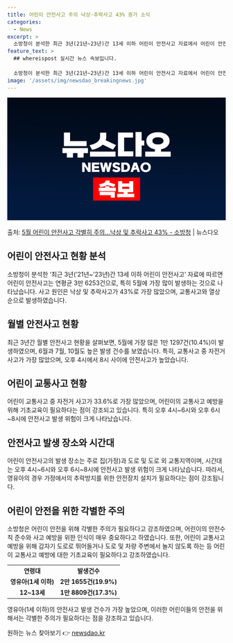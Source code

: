 ```yaml
---
title: 어린이 안전사고 주의 낙상·추락사고 43% 증가 소식
categories:
  - News
excerpt: >
  소방청이 분석한 최근 3년(21년~23년)간 13세 이하 어린이 안전사고 자료에서 어린이 안전사고는 총 10…
feature_text: >
  ## whereispost 실시간 뉴스 속보입니다.

  소방청이 분석한 최근 3년(21년~23년)간 13세 이하 어린이 안전사고 자료에서 어린이 안전사고는 총 10…
image: '/assets/img/newsdao_breakingnews.jpg'
---
```


![뉴스다오 속보](/assets/img/newsdao_breakingnews.jpg)

<p>출처: <a href="https://newsdao.kr/3734" rel="dofollow">5월 어린이 안전사고 각별히 주의…낙상 및 추락사고 43% - 소방청</a> | 뉴스다오</p>

<h2 data-ke-size="size26">어린이 안전사고 현황 분석</h2>
<p data-ke-size="size16">소방청이 분석한 ‘최근 3년(’21년~’23년)간 13세 이하 어린이 안전사고’ 자료에 따르면 어린이 안전사고는 연평균 3만 6253건으로, 특히 5월에 가장 많이 발생하는 것으로 나타났습니다. 사고 원인은 낙상 및 추락사고가 43%로 가장 많았으며, 교통사고와 열상 순으로 발생하였습니다.</p>

<h2 data-ke-size="size26">월별 안전사고 현황</h2>
<p data-ke-size="size16">최근 3년간 월별 안전사고 현황을 살펴보면, 5월에 가장 많은 1만 1297건(10.4%)이 발생하였으며, 6월과 7월, 10월도 높은 발생 건수를 보였습니다. 특히, 교통사고 중 자전거 사고가 가장 많았으며, 오후 4시에서 8시 사이에 안전사고가 높았습니다.</p>

<h2 data-ke-size="size26">어린이 교통사고 현황</h2>
<p data-ke-size="size16">어린이 교통사고 중 자전거 사고가 33.6%로 가장 많았으며, 어린이의 교통사고 예방을 위해 기초교육이 필요하다는 점이 강조되고 있습니다. 특히 오후 4시~6시와 오후 6시~8시에 안전사고 발생 위험이 크게 나타났습니다.</p>

<h2 data-ke-size="size26">안전사고 발생 장소와 시간대</h2>
<p data-ke-size="size16">어린이 안전사고의 발생 장소는 주로 집(가정)과 도로 및 도로 외 교통지역이며, 시간대는 오후 4시~6시와 오후 6시~8시에 안전사고 발생 위험이 크게 나타났습니다. 따라서, 영유아의 경우 가정에서의 추락방지를 위한 안전장치 설치가 필요하다는 점이 강조됩니다.</p>

<h2 data-ke-size="size26">어린이 안전을 위한 각별한 주의</h2>
<p data-ke-size="size16">소방청은 어린이 안전을 위해 각별한 주의가 필요하다고 강조하였으며, 어린이의 안전수칙 준수와 사고 예방을 위한 인식이 매우 중요하다고 하였습니다. 또한, 어린이 교통사고 예방을 위해 갑자기 도로로 뛰어들거나 도로 및 차량 주변에서 놀지 않도록 하는 등 어린이 교통사고 예방에 대한 기초교육이 필요하다고 강조하였습니다.</p>

<table>
	<tr>
		<td style="text-align: center; height: 17px;"><b>연령대</b></td>
		<td style="text-align: center; height: 17px;"><b>발생건수</b></td>
	</tr>
	<tr>
		<td style="text-align: center; height: 17px;"><b>영유아(1세 이하)</b></td>
		<td style="text-align: center; height: 17px;"><b>2만 1655건(19.9%)</b></td>
	</tr>
	<tr>
		<td style="text-align: center; height: 17px;"><b>12~13세</b></td>
		<td style="text-align: center; height: 17px;"><b>1만 8809건(17.3%)</b></td>
	</tr>
</table>

<p data-ke-size="size16">영유아(1세 이하)의 안전사고 발생 건수가 가장 높았으며, 이러한 어린이들의 안전을 위해서는 각별한 주의가 필요하다는 점을 강조하고 있습니다.</p>
 

원하는 뉴스 찾아보기 👉 <a href="https://newsdao.kr" rel="dofollow">newsdao.kr</a>


